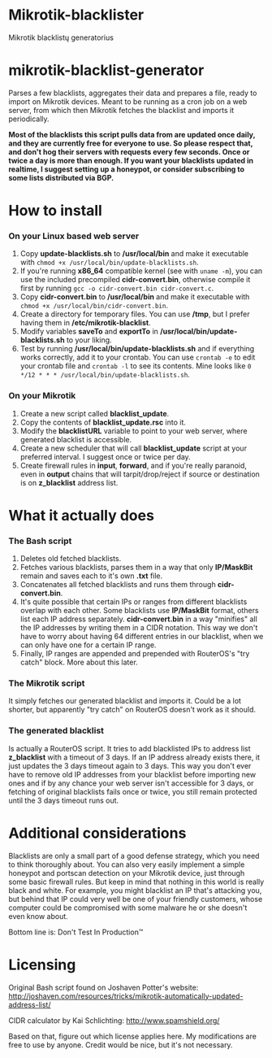 # Mikrotik-blacklister
Mikrotik blacklistų generatorius
# mikrotik-blacklist-generator
Parses a few blacklists, aggregates their data and prepares a file, ready to import on Mikrotik devices. Meant to be running as a cron job on a web server, from which then Mikrotik fetches the blacklist and imports it periodically.

**Most of the blacklists this script pulls data from are updated once daily, and they are currently free for everyone to use. So please respect that, and don't hog their servers with requests every few seconds. Once or twice a day is more than enough. If you want your blacklists updated in realtime, I suggest setting up a honeypot, or consider subscribing to some lists distributed via BGP.**

# How to install

### On your Linux based web server
1. Copy **update-blacklists.sh** to **/usr/local/bin** and make it executable with `chmod +x /usr/local/bin/update-blacklists.sh`.
2. If you're running **x86_64** compatible kernel (see with `uname -m`), you can use the included precompiled **cidr-convert.bin**, otherwise compile it first by running `gcc -o cidr-convert.bin cidr-convert.c`.
3. Copy **cidr-convert.bin** to **/usr/local/bin** and make it executable with `chmod +x /usr/local/bin/cidr-convert.bin`.
4. Create a directory for temporary files. You can use **/tmp**, but I prefer having them in **/etc/mikrotik-blacklist**.
5. Modify variables **saveTo** and **exportTo** in **/usr/local/bin/update-blacklists.sh** to your liking.
6. Test by running **/usr/local/bin/update-blacklists.sh** and if everything works correctly, add it to your crontab. You can use `crontab -e` to edit your crontab file and `crontab -l` to see its contents. Mine looks like `0 */12 * * * /usr/local/bin/update-blacklists.sh`.

### On your Mikrotik
1. Create a new script called **blacklist_update**.
2. Copy the contents of **blacklist_update.rsc** into it.
3. Modify the **blacklistURL** variable to point to your web server, where generated blacklist is accessible.
3. Create a new scheduler that will call **blacklist_update** script at your preferred interval. I suggest once or twice per day.
4. Create firewall rules in **input**, **forward**, and if you're really paranoid, even in **output** chains that will tarpit/drop/reject if source or destination is on **z_blacklist** address list.

# What it actually does

### The Bash script
1. Deletes old fetched blacklists.
2. Fetches various blacklists, parses them in a way that only **IP/MaskBit** remain and saves each to it's own **.txt** file.
3. Concatenates all fetched blacklists and runs them through **cidr-convert.bin**.
4. It's quite possible that certain IPs or ranges from different blacklists overlap with each other. Some blacklists use **IP/MaskBit** format, others list each IP address separately. **cidr-convert.bin** in a way "minifies" all the IP addresses by writing them in a CIDR notation. This way we don't have to worry about having 64 different entries in our blacklist, when we can only have one for a certain IP range.
5. Finally, IP ranges are appended and prepended with RouterOS's "try catch" block. More about this later.

### The Mikrotik script
It simply fetches our generated blacklist and imports it. Could be a lot shorter, but apparently "try catch" on RouterOS doesn't work as it should.

### The generated blacklist
Is actually a RouterOS script. It tries to add blacklisted IPs to address list **z_blacklist** with a timeout of 3 days. If an IP address already exists there, it just updates the 3 days timeout again to 3 days. This way you don't ever have to remove old IP addresses from your blacklist before importing new ones and if by any chance your web server isn't accessible for 3 days, or fetching of original blacklists fails once or twice, you still remain protected until the 3 days timeout runs out.

# Additional considerations
Blacklists are only a small part of a good defense strategy, which you need to think thoroughly about. You can also very easily implement a simple honeypot and portscan detection on your Mikrotik device, just through some basic firewall rules. But keep in mind that nothing in this world is really black and white. For example, you might blacklist an IP that's attacking you, but behind that IP could very well be one of your friendly customers, whose computer could be compromised with some malware he or she doesn't even know about.

Bottom line is: Don't Test In Production™

# Licensing
Original Bash script found on Joshaven Potter's website: http://joshaven.com/resources/tricks/mikrotik-automatically-updated-address-list/

CIDR calculator by Kai Schlichting: http://www.spamshield.org/

Based on that, figure out which license applies here. My modifications are free to use by anyone. Credit would be nice, but it's not necessary.
